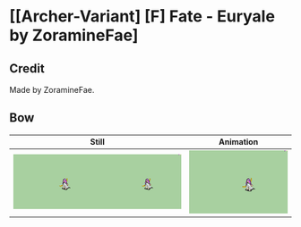 # [\[Archer-Variant\] \[F\] Fate - Euryale by ZoramineFae]

## Credit

Made by ZoramineFae.
	
## Bow

| Still | Animation |
| :---: | :-------: |
| ![Bow still](./Bow_000.png) | ![Bow animation](./Bow.gif) |

